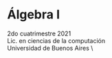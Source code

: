 # Álgebra I

2do cuatrimestre 2021 \
Lic. en ciencias de la computación \
Universidad de Buenos Aires \
